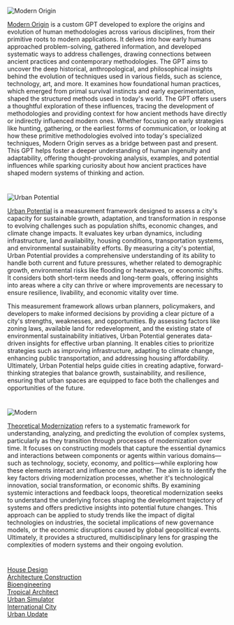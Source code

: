 ![Modern Origin](https://github.com/user-attachments/assets/a2da40c3-c50a-407e-bd9a-34c8de93ba0b)

[Modern Origin](https://chatgpt.com/g/g-vkgrQU1Wp-modern-origin) is a custom GPT developed to explore the origins and evolution of human methodologies across various disciplines, from their primitive roots to modern applications. It delves into how early humans approached problem-solving, gathered information, and developed systematic ways to address challenges, drawing connections between ancient practices and contemporary methodologies. The GPT aims to uncover the deep historical, anthropological, and philosophical insights behind the evolution of techniques used in various fields, such as science, technology, art, and more. It examines how foundational human practices, which emerged from primal survival instincts and early experimentation, shaped the structured methods used in today's world. The GPT offers users a thoughtful exploration of these influences, tracing the development of methodologies and providing context for how ancient methods have directly or indirectly influenced modern ones. Whether focusing on early strategies like hunting, gathering, or the earliest forms of communication, or looking at how these primitive methodologies evolved into today's specialized techniques, Modern Origin serves as a bridge between past and present. This GPT helps foster a deeper understanding of human ingenuity and adaptability, offering thought-provoking analysis, examples, and potential influences while sparking curiosity about how ancient practices have shaped modern systems of thinking and action. 

#

![Urban Potential](https://github.com/user-attachments/assets/950c31ee-06fc-4fb0-872d-f36a9dac1fd5)

[Urban Potential](https://chatgpt.com/g/g-68626ee137cc8191b00f5892c657cf0c-urban-potential) is a measurement framework designed to assess a city's capacity for sustainable growth, adaptation, and transformation in response to evolving challenges such as population shifts, economic changes, and climate change impacts. It evaluates key urban dynamics, including infrastructure, land availability, housing conditions, transportation systems, and environmental sustainability efforts. By measuring a city's potential, Urban Potential provides a comprehensive understanding of its ability to handle both current and future pressures, whether related to demographic growth, environmental risks like flooding or heatwaves, or economic shifts. It considers both short-term needs and long-term goals, offering insights into areas where a city can thrive or where improvements are necessary to ensure resilience, livability, and economic vitality over time.

This measurement framework allows urban planners, policymakers, and developers to make informed decisions by providing a clear picture of a city's strengths, weaknesses, and opportunities. By assessing factors like zoning laws, available land for redevelopment, and the existing state of environmental sustainability initiatives, Urban Potential generates data-driven insights for effective urban planning. It enables cities to prioritize strategies such as improving infrastructure, adapting to climate change, enhancing public transportation, and addressing housing affordability. Ultimately, Urban Potential helps guide cities in creating adaptive, forward-thinking strategies that balance growth, sustainability, and resilience, ensuring that urban spaces are equipped to face both the challenges and opportunities of the future.

#

![Modern](https://github.com/user-attachments/assets/6ccdbc23-12ab-4e1d-9a41-a4e63cf8f4d3)

[Theoretical Modernization](https://chatgpt.com/g/g-675fdc0e0774819195d966e03ae64403-theoretical-modernization) refers to a systematic framework for understanding, analyzing, and predicting the evolution of complex systems, particularly as they transition through processes of modernization over time. It focuses on constructing models that capture the essential dynamics and interactions between components or agents within various domains—such as technology, society, economy, and politics—while exploring how these elements interact and influence one another. The aim is to identify the key factors driving modernization processes, whether it's technological innovation, social transformation, or economic shifts. By examining systemic interactions and feedback loops, theoretical modernization seeks to understand the underlying forces shaping the development trajectory of systems and offers predictive insights into potential future changes. This approach can be applied to study trends like the impact of digital technologies on industries, the societal implications of new governance models, or the economic disruptions caused by global geopolitical events. Ultimately, it provides a structured, multidisciplinary lens for grasping the complexities of modern systems and their ongoing evolution.

#

[House Design](https://github.com/sourceduty/House_Design)
<br>
[Architecture Construction](https://github.com/sourceduty/Architecture_Construction)
<br>
[Bioengineering](https://github.com/sourceduty/Bioengineering)
<br>
[Tropical Architect](https://chatgpt.com/g/g-68625cae09a081919afdc6a53fd38656-tropical-architect)
<br>
[Urban Simulator](https://chat.openai.com/g/g-XQ2wkdcXL-urban-simulator)
<br>
[International City](https://chatgpt.com/g/g-67fa4b62ddac8191ab7486f760f2fae7-international-city)
<br>
[Urban Update](https://chat.openai.com/g/g-87Dl1RabQ-urban-update)
